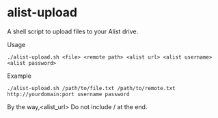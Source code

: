 # alist-upload
A shell script to upload files to your Alist drive.

 Usage

 ```
 ./alist-upload.sh <file> <remote path> <alist url> <alist username> <alist password>
```

 Example

 ```
 ./alist-upload.sh /path/to/file.txt /path/to/remote.txt http://yourdomain:port username password
 ```
 
 By the way,<alist_url> Do not include / at the end.

